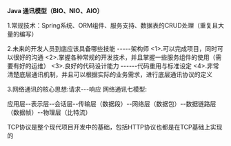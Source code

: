 **Java 通讯模型（BIO、NIO、AIO）**

1.常规技术：Spring系统、ORM组件、服务支持、数据表的CRUD处理（重复且大量的编写）

2.未来的开发人员到底应该具备哪些技能  -----架构师
<1>.可以完成项目，同时可以很好的沟通
<2>.掌握各种常规的开发技术，并且掌握一些服务组件的使用（需要有好的运维）
<3>.良好的代码设计能力 ------代码重用与标准设定
<4>.非常清楚底层通讯机制，并且可以根据实际的业务需求，进行底层通讯协议的定义

3.网络通讯的核心思想:请求---响应
网络通讯七模型:

应用层--表示层--会话层--传输层（数据段）--网络层（数据包）--数据链路层（数据帧）--物理层（比特流）

TCP协议是整个现代项目开发中的基础，包括HTTP协议也都是在TCP基础上实现的

 
 

